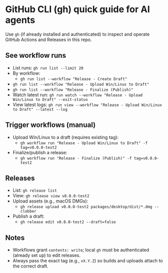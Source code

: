 # GitHub CLI (gh) quick guide for AI agents

Use `gh` (if already installed and authenticated) to inspect and operate GitHub Actions and Releases in this repo.

## See workflow runs
- List runs: `gh run list --limit 20`
- By workflow:
  - `gh run list --workflow "Release - Create Draft"`
- `gh run list --workflow "Release - Upload Win/Linux to Draft"`
- `gh run list --workflow "Release - Finalize (Publish)"`
- Watch latest run: `gh run watch --workflow "Release - Upload Win/Linux to Draft" --exit-status`
- View latest logs: `gh run view --workflow "Release - Upload Win/Linux to Draft" --latest --log`

## Trigger workflows (manual)
- Upload Win/Linux to a draft (requires existing tag):
  - `gh workflow run "Release - Upload Win/Linux to Draft" -f tag=v0.0.0-test2`
- Finalize/publish a release:
  - `gh workflow run "Release - Finalize (Publish)" -f tag=v0.0.0-test2`

## Releases
- List: `gh release list`
- View: `gh release view v0.0.0-test2`
- Upload assets (e.g., macOS DMGs):
  - `gh release upload v0.0.0-test2 packages/desktop/dist/*.dmg --clobber`
- Publish a draft:
  - `gh release edit v0.0.0-test2 --draft=false`

## Notes
- Workflows grant `contents: write`; local `gh` must be authenticated (already set up) to edit releases.
- Always pass the exact tag (e.g., `vX.Y.Z`) so builds and uploads attach to the correct draft.

